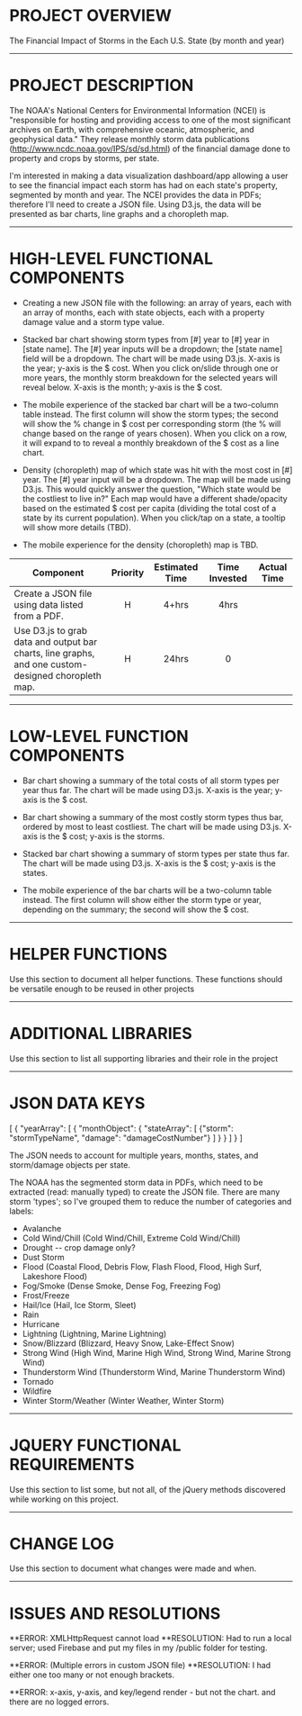 # PROJECT OVERVIEW

The Financial Impact of Storms in the Each U.S. State (by month and year)

_____________________

# PROJECT DESCRIPTION

The NOAA's National Centers for Environmental Information (NCEI) is "responsible for hosting and providing access to one of the most significant archives on Earth, with comprehensive oceanic, atmospheric, and geophysical data." They release monthly storm data publications (http://www.ncdc.noaa.gov/IPS/sd/sd.html) of the financial damage done to property and crops by storms, per state.

I'm interested in making a data visualization dashboard/app allowing a user to see the financial impact each storm has had on each state's property, segmented by month and year. The NCEI provides the data in PDFs; therefore I'll need to create a JSON file. Using D3.js, the data will be presented as bar charts, line graphs and a choropleth map.

__________________________________

# HIGH-LEVEL FUNCTIONAL COMPONENTS

* Creating a new JSON file with the following: an array of years, each with an array of months, each with state objects, each with a property damage value and a storm type value.

* Stacked bar chart showing storm types from [#] year to [#] year in [state name]. The [#] year inputs will be a dropdown; the [state name] field will be a dropdown. The chart will be made using D3.js. X-axis is the year; y-axis is the $ cost. When you click on/slide through one or more years, the monthly storm breakdown for the selected years will reveal below. X-axis is the month; y-axis is the $ cost.

* The mobile experience of the stacked bar chart will be a two-column table instead. The first column will show the storm types; the second will show the % change in $ cost per corresponding storm (the % will change based on the range of years chosen). When you click on a row, it will expand to to reveal a monthly breakdown of the $ cost as a line chart.

* Density (choropleth) map of which state was hit with the most cost in [#] year. The [#] year input will be a dropdown. The map will be made using D3.js. This would quickly answer the question, "Which state would be the costliest to live in?" Each map would have a different shade/opacity based on the estimated $ cost per capita (dividing the total cost of a state by its current population). When you click/tap on a state, a tooltip will show more details (TBD).

* The mobile experience for the density (choropleth) map is TBD.

| Component | Priority | Estimated Time | Time Invested | Actual Time |
| --- | :---: |  :---: | :---: | :---: |
| Create a JSON file using data listed from a PDF. | H | 4+hrs| 4hrs |  |
| Use D3.js to grab data and output bar charts, line graphs, and one custom-designed choropleth map. | H | 24hrs| 0 |  |

_______________________________

# LOW-LEVEL FUNCTION COMPONENTS

* Bar chart showing a summary of the total costs of all storm types per year thus far. The chart will be made using D3.js. X-axis is the year; y-axis is the $ cost.
* Bar chart showing a summary of the most costly storm types thus bar, ordered by most to least costliest. The chart will be made using D3.js. X-axis is the $ cost; y-axis is the storms.
* Stacked bar chart showing a summary of storm types per state thus far. The chart will be made using D3.js. X-axis is the $ cost; y-axis is the states.

* The mobile experience of the bar charts will be a two-column table instead. The first column will show either the storm type or year, depending on the summary; the second will show the $ cost.

__________________

# HELPER FUNCTIONS

Use this section to document all helper functions. These functions should be versatile enough to be reused in other projects

______________________

# ADDITIONAL LIBRARIES

Use this section to list all supporting libraries and their role in the project

________________

# JSON DATA KEYS

[
	{
		"yearArray": [
			{
				"monthObject": {
					"stateArray": [
						{"storm": "stormTypeName", "damage": "damageCostNumber"}
					]
				}
			}
		]
	}
]

The JSON needs to account for multiple years, months, states, and storm/damage objects per state.

The NOAA has the segmented storm data in PDFs, which need to be extracted (read: manually typed) to create the JSON file. There are many storm 'types'; so I've grouped them to reduce the number of categories and labels:

* Avalanche
* Cold Wind/Chill (Cold Wind/Chill, Extreme Cold Wind/Chill)
* Drought -- crop damage only?
* Dust Storm
* Flood (Coastal Flood, Debris Flow, Flash Flood, Flood, High Surf, Lakeshore Flood)
* Fog/Smoke (Dense Smoke, Dense Fog, Freezing Fog)
* Frost/Freeze
* Hail/Ice (Hail, Ice Storm, Sleet)
* Rain
* Hurricane
* Lightning (Lightning, Marine Lightning)
* Snow/Blizzard (Blizzard, Heavy Snow, Lake-Effect Snow)
* Strong Wind (High Wind, Marine High Wind, Strong Wind, Marine Strong Wind)
* Thunderstorm Wind (Thunderstorm Wind, Marine Thunderstorm Wind)
* Tornado
* Wildfire
* Winter Storm/Weather (Winter Weather, Winter Storm)

________________________________

# JQUERY FUNCTIONAL REQUIREMENTS

Use this section to list some, but not all, of the jQuery methods discovered while working on this project.

____________

# CHANGE LOG

Use this section to document what changes were made and when.

________________________

# ISSUES AND RESOLUTIONS

**ERROR: XMLHttpRequest cannot load
**RESOLUTION: Had to run a local server; used Firebase and put my files in my /public folder for testing.

**ERROR: (Multiple errors in custom JSON file)
**RESOLUTION: I had either one too many or not enough brackets.

**ERROR: x-axis, y-axis, and key/legend render - but not the chart. and there are no logged errors.
